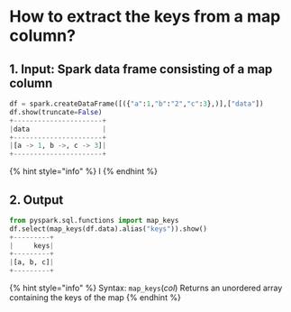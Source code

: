 # How to extract the keys from a map column?

## 1.  Input:  Spark data frame consisting of a map column 

```python
df = spark.createDataFrame([({"a":1,"b":"2","c":3},)],["data"])
df.show(truncate=False)
+----------------------+
|data                  |
+----------------------+
|[a -> 1, b ->, c -> 3]|
+----------------------+
```

{% hint style="info" %}
I
{% endhint %}

## 2.  Output

```python
from pyspark.sql.functions import map_keys
df.select(map_keys(df.data).alias("keys")).show()
+---------+
|     keys|
+---------+
|[a, b, c]|
+---------+
```

{% hint style="info" %}
Syntax:  `map_keys`\(_col_\)                                                                                                                             Returns an unordered array containing the keys of the map
{% endhint %}

